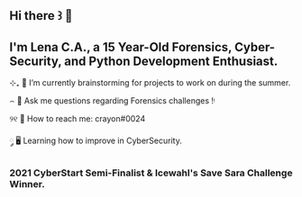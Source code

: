 ## Hi there ꒱ 📩 
## I'm Lena C.A., a 15 Year-Old Forensics, Cyber-Security, and Python Development Enthusiast.


⊹₊ 🔭 I’m currently brainstorming for projects to work on during the summer.

⌢ 💬 Ask me questions regarding Forensics challenges !ᵎ

୨୧ 📮 How to reach me: crayon#0024

 ༘ 🖥 Learning how to improve in CyberSecurity.
 
### 2021 CyberStart Semi-Finalist & Icewahl's Save Sara Challenge Winner.
